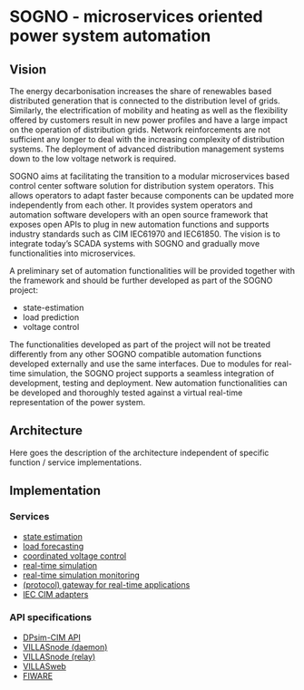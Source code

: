 # SOGNO - microservices oriented power system automation

## Vision

The energy decarbonisation increases the share of renewables based distributed generation that is connected to the distribution level of grids. Similarly, the electrification of mobility and heating as well as the flexibility offered by customers result in new power profiles and have a
large impact on the operation of distribution grids. Network reinforcements are not sufficient any longer to deal with the increasing complexity of distribution systems. The deployment of advanced distribution management systems down to the low voltage network is required.

SOGNO aims at facilitating the transition to a modular microservices based control center software solution for distribution system operators. This allows operators to adapt faster because components can be updated more independently from each other. It provides system operators and automation software developers with an open source framework that exposes open APIs to plug in new automation functions and supports industry standards such as CIM IEC61970 and IEC61850. The vision is to integrate today’s SCADA systems with SOGNO and gradually move functionalities into microservices.

A preliminary set of automation functionalities will be provided together with the framework and should be further developed as part of the SOGNO project:
- state-estimation
- load prediction
- voltage control

The functionalities developed as part of the project will not be treated differently from any other SOGNO compatible automation functions developed externally and use the same interfaces. Due to modules for real-time simulation, the SOGNO project supports a seamless integration of
development, testing and deployment. New automation functionalities can be developed and thoroughly tested against a virtual real-time representation of the power system.

## Architecture

Here goes the description of the architecture independent of specific function / service implementations.

## Implementation

### Services
- [state estimation](https://git.rwth-aachen.de/acs/public/automation/pyvolt)
- [load forecasting](https://git.rwth-aachen.de/acs/public/automation/plf)
- [coordinated voltage control](https://git.rwth-aachen.de/acs/public/automation/covee)
- [real-time simulation](https://github.com/dpsim-simulator)
- [real-time simulation monitoring](https://github.com/VILLASframework/VILLASweb)
- [(protocol) gateway for real-time applications](https://github.com/VILLASframework/VILLASnode)
- [IEC CIM adapters](https://github.com/cim-iec)

### API specifications

- [DPsim-CIM API](https://git.rwth-aachen.de/acs/public/cim/cimpy-server/-/blob/master/openapi.yaml)
- [VILLASnode (daemon)](https://git.rwth-aachen.de/acs/public/villas/node/-/blob/master/doc/openapi.yaml)
- [VILLASnode (relay)](https://git.rwth-aachen.de/acs/public/villas/node/-/blob/master/doc/openapi.yaml)
- [VILLASweb](https://git.rwth-aachen.de/acs/public/villas/web-backend-go/-/blob/master/doc/api/swagger.yaml)
- [FIWARE](https://github.com/FIWARE/specifications)
